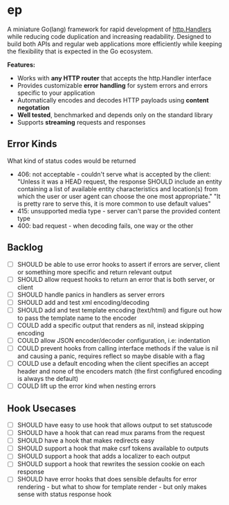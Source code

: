 # ep
A miniature Go(lang) framework for rapid development of [http.Handlers](https://pkg.go.dev/net/http?tab=doc#Handler) 
while reducing code duplication and increasing readability. Designed to build 
both APIs and regular web applications more efficiently while keeping the 
flexibility that is expected in the Go ecosystem.

__Features:__

- Works with __any HTTP router__ that accepts the http.Handler interface
- Provides customizable __error handling__ for system errors and errors specific to your application
- Automatically encodes and decodes HTTP payloads using __content negotation__ 
- __Well tested__, benchmarked and depends only on the standard library
- Supports __streaming__ requests and responses

## Error Kinds
What kind of status codes would be returned

- 406: not acceptable - couldn't serve what is accepted by the client:
"Unless it was a HEAD request, the response SHOULD include an entity containing a list of available entity characteristics and location(s) from which the user or user agent can choose the one most appropriate."
"It is pretty rare to serve this, it is more common to use default values"
- 415: unsupported media type - server can't parse the provided content type
- 400: bad request - when decoding fails, one way or the other

## Backlog
- [ ] SHOULD be able to use error hooks to assert if errors are server, client or
      		 something more specific and return relevant output
- [ ] SHOULD allow request hooks to return an error that is both server, or client
- [ ] SHOULD handle panics in handlers as server errors
- [ ] SHOULD add and test xml encoding/decoding
- [ ] SHOULD add and test template encoding (text/html) and figure out how to
      		 pass the template name to the encoder
- [ ] COULD  add a specific output that renders as nil, instead skipping encoding 
- [ ] COULD  allow JSON encoder/decoder configuration, i.e: indentation
- [ ] COULD  prevent hooks from calling interface methods if the value is nil and
      		 causing a panic, requires reflect so maybe disable with a flag
- [ ] COULD  use a default encoding when the client specifies an accept header
      		 and none of the encoders match (the first configfured encoding
      		 is always the default)
- [ ] COULD  lift up the error kind when nesting errors

## Hook Usecases
- [ ] SHOULD have easy to use hook that allows output to set statuscode
- [ ] SHOULD have a hook that can read mux params from the request
- [ ] SHOULD have a hook that makes redirects easy
- [ ] SHOULD support a hook that make csrf tokens available to outputs
- [ ] SHOULD support a hook that adds a localizer to each output
- [ ] SHOULD support a hook that rewrites the session cookie on each response
- [ ] SHOULD have error hooks that does sensible defaults for error rendering
		- but what to show for template render
		- but only makes sense with status response hook